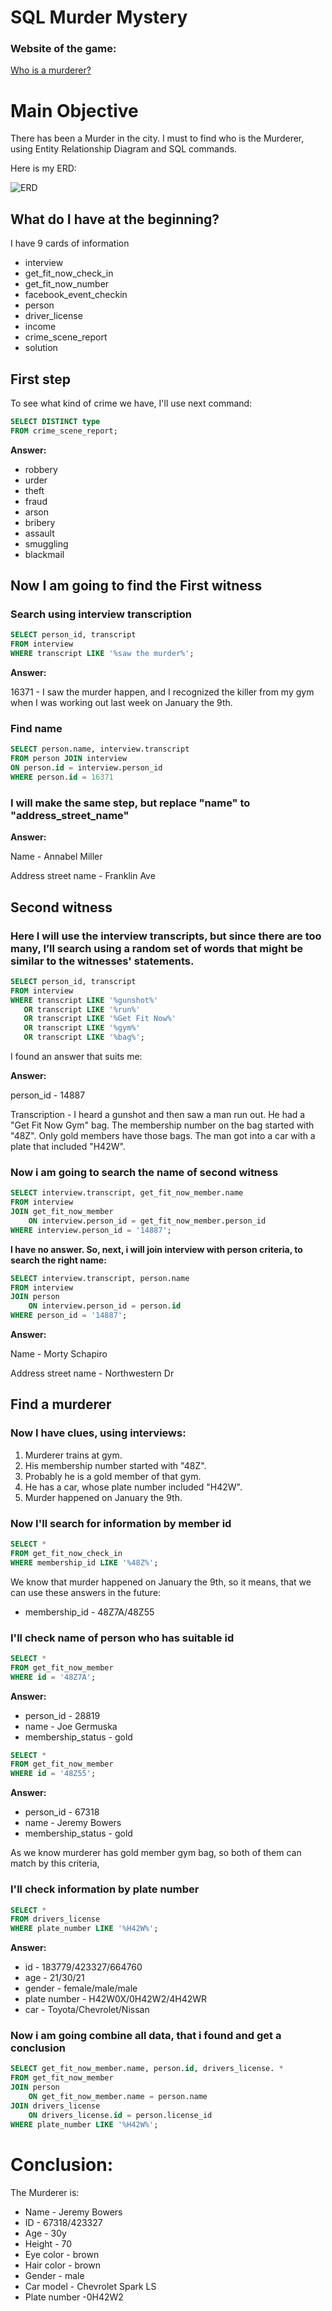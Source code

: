 # SQL Murder Mystery

### Website of the game:

[Who is a murderer?](https://mystery.knightlab.com/walkthrough.html)

# Main Objective

There has been a Murder in the city. I must to find who is the Murderer, using Entity Relationship Diagram and SQL commands.

Here is my ERD:

![ERD](images/erd_database.jpg)


## What do I have at the beginning?

I have 9 cards of information

- interview
- get_fit_now_check_in
- get_fit_now_number
- facebook_event_checkin
- person
- driver_license
- income
- crime_scene_report
- solution

## First step

To see what kind of crime we have, I'll use next command:

```sql
SELECT DISTINCT type 
FROM crime_scene_report;
```

**Answer:**
- robbery
- urder
- theft
- fraud
- arson
- bribery
- assault
- smuggling
- blackmail

## Now I am going to find the First witness

### Search using interview transcription

```sql
SELECT person_id, transcript
FROM interview
WHERE transcript LIKE '%saw the murder%';
```

**Answer:**

16371 - I saw the murder happen, and I recognized the killer from my gym when I was working out last week on January the 9th.

### Find name

``` sql
SELECT person.name, interview.transcript
FROM person JOIN interview
ON person.id = interview.person_id
WHERE person.id = 16371
```

### I will make the same step, but replace "name" to "address_street_name"

**Answer:**

Name - Annabel Miller

Address street name - Franklin Ave

## Second witness

### Here I will use the interview transcripts, but since there are too many, I’ll search using a random set of words that might be similar to the witnesses' statements.

```sql
SELECT person_id, transcript
FROM interview
WHERE transcript LIKE '%gunshot%'
   OR transcript LIKE '%run%'
   OR transcript LIKE '%Get Fit Now%'
   OR transcript LIKE '%gym%'
   OR transcript LIKE '%bag%';
```

I found an answer that suits me:

**Answer:**

person_id - 14887

Transcription - I heard a gunshot and then saw a man run out. He had a "Get Fit Now Gym" bag. The membership number on the bag started with "48Z". Only gold members have those bags. The man got into a car with a plate that included "H42W".

### Now i am going to search the name of second witness

```sql
SELECT interview.transcript, get_fit_now_member.name
FROM interview
JOIN get_fit_now_member
    ON interview.person_id = get_fit_now_member.person_id
WHERE interview.person_id = '14887';
```

**I have no answer. So, next, i will join interview with person criteria, to search the right name:**

```sql
SELECT interview.transcript, person.name
FROM interview
JOIN person
	ON interview.person_id = person.id
WHERE person_id = '14887';
```

**Answer:**

Name - Morty Schapiro

Address street name - Northwestern Dr

## Find a murderer

### Now I have clues, using interviews:

1. Murderer trains at gym.
2. His membership number started with "48Z".
3. Probably he is a gold member of that gym.
4. He has a car, whose plate number included "H42W".
5. Murder happened on January the 9th.

### Now I'll search for information by member id

``` sql
SELECT *
FROM get_fit_now_check_in
WHERE membership_id LIKE '%48Z%';
```

We know that murder happened on January the 9th, so it means, that we can use these answers in the future:

- membership_id - 48Z7A/48Z55

### I'll check name of person who has suitable id

``` sql
SELECT *
FROM get_fit_now_member
WHERE id = '48Z7A';
```

**Answer:**

- person_id - 28819
- name - Joe Germuska
- membership_status - gold

``` sql
SELECT *
FROM get_fit_now_member
WHERE id = '48Z55';
``` 

**Answer:**

- person_id - 67318
- name - Jeremy Bowers
- membership_status - gold

As we know murderer has gold member gym bag, so both of them can match by this criteria,

### I'll check information by plate number

``` sql
SELECT *
FROM drivers_license
WHERE plate_number LIKE '%H42W%';
```

**Answer:**

- id - 183779/423327/664760
- age - 21/30/21
- gender - female/male/male
- plate number - H42W0X/0H42W2/4H42WR
- car - Toyota/Chevrolet/Nissan

### Now i am going combine all data, that i found and get a conclusion

``` sql
SELECT get_fit_now_member.name, person.id, drivers_license. *
FROM get_fit_now_member
JOIN person
    ON get_fit_now_member.name = person.name
JOIN drivers_license
    ON drivers_license.id = person.license_id
WHERE plate_number LIKE '%H42W%';
```

# **Conclusion:**

The Murderer is: 

- Name - Jeremy Bowers
- ID - 67318/423327
- Age - 30y
- Height - 70
- Eye color - brown
- Hair color - brown
- Gender - male
- Car model - Chevrolet Spark LS
- Plate number -0H42W2


